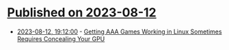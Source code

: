 # [Published on 2023-08-12](index.md)

* [2023-08-12, 19:12:00](https://soylentnews.org/article.pl?sid=23/08/11/1313207&from=rss) - [Getting AAA Games Working in Linux Sometimes Requires Concealing Your GPU](https://soylentnews.org/article.pl?sid=23/08/11/1313207&from=rss)
